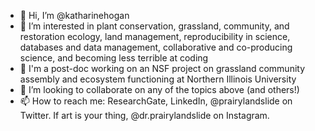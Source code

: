 - 👋 Hi, I’m @katharinehogan
- 👀 I’m interested in plant conservation, grassland, community, and restoration ecology, land management, reproducibility in science, databases and data management, collaborative and co-producing science, and becoming less terrible at coding
- 🌱 I'm a post-doc working on an NSF project on grassland community assembly and ecosystem functioning at Northern Illinois University
- 💞️ I’m looking to collaborate on any of the topics above (and others!)
- 📫 How to reach me: ResearchGate, LinkedIn, @prairylandslide on Twitter. If art is your thing, @dr.prairylandslide on Instagram. 

<!---
katharinehogan/katharinehogan is a ✨ special ✨ repository because its `README.md` (this file) appears on your GitHub profile.
You can click the Preview link to take a look at your changes.
--->
